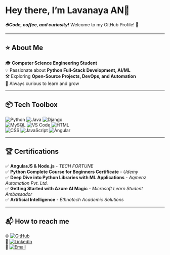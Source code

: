 # Hey there, I’m Lavanaya AN👋
***☕Code, coffee, and curiosity!*** Welcome to my GitHub Profile! 🚀

---
## ⭐️ About Me

🎓 **Computer Science Engineering Student**  
💡 Passionate about **Python Full-Stack Development, AI/ML**  
🛠️ Exploring **Open-Source Projects, DevOps, and Automation**  
📌 Always curious to learn and grow 

---

## 📦 Tech Toolbox

![Python](https://img.shields.io/badge/Python-3776AB?style=for-the-badge&logo=python&logoColor=white)   ![Java](https://img.shields.io/badge/Java-ED8B00?style=for-the-badge&logo=openjdk&logoColor=white)   ![Django](https://img.shields.io/badge/Django-092E20?style=for-the-badge&logo=django&logoColor=white)   
![MySQL](https://img.shields.io/badge/MySQL-4479A1?style=for-the-badge&logo=mysql&logoColor=white)    ![VS Code](https://img.shields.io/badge/VSCode-007ACC?style=for-the-badge&logo=visual-studio-code&logoColor=white)    ![HTML](https://img.shields.io/badge/HTML5-E34F26?style=for-the-badge&logo=html5&logoColor=white)   
![CSS](https://img.shields.io/badge/CSS3-1572B6?style=for-the-badge&logo=css3&logoColor=white)   ![JavaScript](https://img.shields.io/badge/JavaScript-F7DF1E?style=for-the-badge&logo=javascript&logoColor=black)  ![Angular](https://img.shields.io/badge/-Angular-DD0031?style=for-the-badge&logo=angular&logoColor=white)  

---

## 🏆 Certifications

✅ **AngularJS & Node.js** - _TECH FORTUNE_ <br>
✅ **Python Complete Course for Beginners Certificate** - _Udemy_ <br>
✅ **Deep Dive into Python Libraries with ML Applications** - _Aqmenz Automation Pvt. Ltd._ <br>
✅ **Getting Started with Azure AI Magic** -  _Microsoft Learn Student Ambassador_  <br>
✅ **Artificial Intelligence** - _Ethnotech Academic Solutions_  <br>

---

## 📬 How to reach me

🌐 [![GitHub](https://img.shields.io/badge/GitHub-000?style=for-the-badge&logo=github&logoColor=white)](https://github.com/LavanyaAN21)  
💼 [![LinkedIn](https://img.shields.io/badge/LinkedIn-0077B5?style=for-the-badge&logo=linkedin&logoColor=white)](http://www.linkedin.com/in/lavanya-an)  
📧 [![Email](https://img.shields.io/badge/Email-D14836?style=for-the-badge&logo=gmail&logoColor=white)](mailto:lavanya7215@email.com)  
